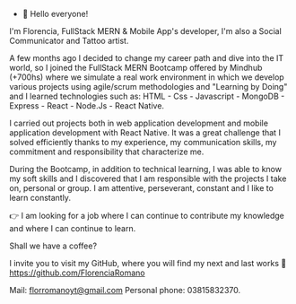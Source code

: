 - 👋 Hello everyone! 

 I'm Florencia, FullStack MERN & Mobile App's developer, I'm also a Social Communicator and Tattoo artist.

 A few months ago I decided to change my career path and dive into the IT world, so I joined the FullStack MERN Bootcamp offered by Mindhub (+700hs) where we simulate a real work environment in which we develop various projects using agile/scrum methodologies and "Learning by Doing" and I learned technologies such as: HTML - Css - Javascript - MongoDB - Express - React - Node.Js - React Native.

 I carried out projects both in web application development and mobile application development with React Native. It was a great challenge that I solved efficiently thanks to my experience, my communication skills, my commitment and responsibility that characterize me.

 During the Bootcamp, in addition to technical learning, I was able to know my soft skills and I discovered that I am responsible with the projects I take on, personal or group. I am attentive, perseverant, constant and I like to learn constantly.

 👉 I am looking for a job where I can continue to contribute my knowledge and where I can continue to learn. 

Shall we have a coffee?

I invite you to visit my GitHub, where you will find my next and last works 💪
https://github.com/FlorenciaRomano

Mail: florromanoyt@gmail.com
Personal phone: 03815832370.
